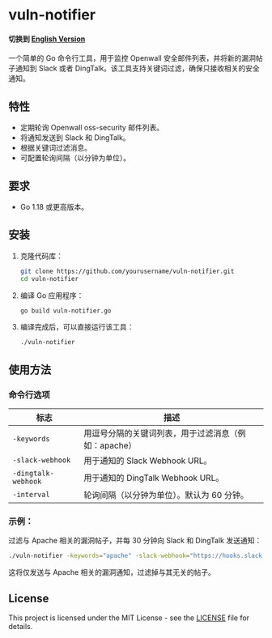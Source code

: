 # vuln-notifier

#### 切换到 [English Version](https://github.com/sensensen404/vuln-notifier/blob/main/README.md)

一个简单的 Go 命令行工具，用于监控 Openwall 安全邮件列表，并将新的漏洞帖子通知到 Slack 或者 DingTalk。该工具支持关键词过滤，确保只接收相关的安全通知。

## 特性
- 定期轮询 Openwall oss-security 邮件列表。
- 将通知发送到 Slack 和 DingTalk。
- 根据关键词过滤消息。
- 可配置轮询间隔（以分钟为单位）。

## 要求
- Go 1.18 或更高版本。

## 安装

1. 克隆代码库：

   ```bash
   git clone https://github.com/yourusername/vuln-notifier.git
   cd vuln-notifier
   ```

2. 编译 Go 应用程序：
   ```bash
   go build vuln-notifier.go
   ```  
3. 编译完成后，可以直接运行该工具：
   ```bash
   ./vuln-notifier
   ```

## 使用方法

### 命令行选项

| 标志                | 描述                                                                                |
|---------------------|--------------------------------------------------------------------------------------------|
| `-keywords`          | 用逗号分隔的关键词列表，用于过滤消息（例如：apache）                |
| `-slack-webhook`     | 用于通知的 Slack Webhook URL。                                                      |
| `-dingtalk-webhook` | 用于通知的 DingTalk Webhook URL。                                                   |
| `-interval`          | 轮询间隔（以分钟为单位）。默认为 60 分钟。                                       |

### 示例：

过滤与 Apache 相关的漏洞帖子，并每 30 分钟向 Slack 和 DingTalk 发送通知：

```bash
./vuln-notifier -keywords="apache" -slack-webhook="https://hooks.slack.com/services/..." -dingtalk-webhook="https://oapi.dingtalk.com/..." -interval=30
```
这将仅发送与 Apache 相关的漏洞通知，过滤掉与其无关的帖子。

## License

This project is licensed under the MIT License - see the [LICENSE](https://github.com/sensensen404/vuln-notifier/blob/main/LICENSE) file for details. 